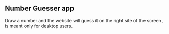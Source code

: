 ## Number Guesser app ##
Draw a number and the website will guess it on the right site of the screen
, is meant only for desktop users.
